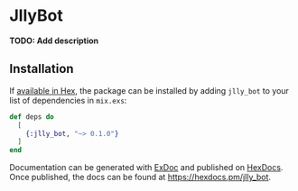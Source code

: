 # JllyBot

**TODO: Add description**

## Installation

If [available in Hex](https://hex.pm/docs/publish), the package can be installed
by adding `jlly_bot` to your list of dependencies in `mix.exs`:

```elixir
def deps do
  [
    {:jlly_bot, "~> 0.1.0"}
  ]
end
```

Documentation can be generated with [ExDoc](https://github.com/elixir-lang/ex_doc)
and published on [HexDocs](https://hexdocs.pm). Once published, the docs can
be found at <https://hexdocs.pm/jlly_bot>.

